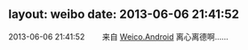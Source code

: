 layout: weibo
date: 2013-06-06 21:41:52
---
<meta name="referrer" content="no-referrer" />

2013-06-06 21:41:52  &nbsp;&nbsp;&nbsp;&nbsp;&nbsp;&nbsp; 来自 <a href="http://app.weibo.com/t/feed/l4RWD" rel="nofollow">Weico.Android</a>
离心离德啊…… ​​​
